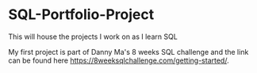 # SQL-Portfolio-Project
This will house the projects I work on as I learn SQL

My first project is part of Danny Ma's 8 weeks SQL challenge and the link can be found here https://8weeksqlchallenge.com/getting-started/.
